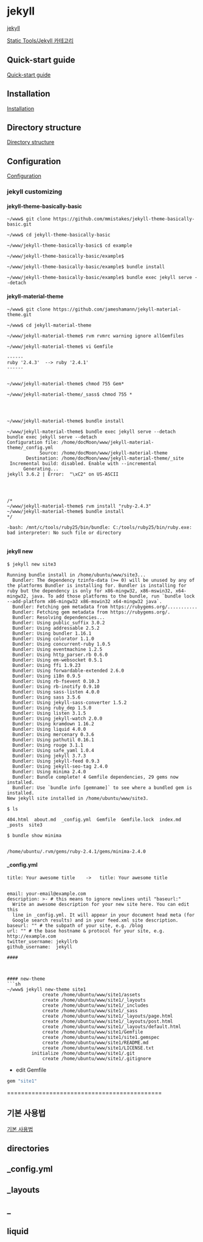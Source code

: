 # jekyll
[jekyll](https://jekyllrb.com/)

[Static Tools/Jekyll 카테고리](http://namhoon.kim/category/Static%20Tools/Jekyll)



## Quick-start guide
[Quick-start guide](https://jekyllrb.com/docs/quickstart/)


## Installation
[Installation](https://jekyllrb.com/docs/installation/)


## Directory structure
[Directory structure](https://jekyllrb.com/docs/structure/)


## Configuration
[Configuration](https://jekyllrb.com/docs/configuration/)


### jekyll customizing

#### jekyll-theme-basically-basic

```
~/www$ git clone https://github.com/mmistakes/jekyll-theme-basically-basic.git

~/www$ cd jekyll-theme-basically-basic

~/www/jekyll-theme-basically-basic$ cd example

~/www/jekyll-theme-basically-basic/example$

~/www/jekyll-theme-basically-basic/example$ bundle install

~/www/jekyll-theme-basically-basic/example$ bundle exec jekyll serve --detach
```

#### jekyll-material-theme

```
~/www$ git clone https://github.com/jameshamann/jekyll-material-theme.git

~/www$ cd jekyll-material-theme

~/www/jekyll-material-theme$ rvm rvmrc warning ignore allGemfiles

~/www/jekyll-material-theme$ vi Gemfile

------
ruby '2.4.3'  --> ruby '2.4.1'
------


~/www/jekyll-material-theme$ chmod 755 Gem*

~/www/jekyll-material-theme/_sass$ chmod 755 *




~/www/jekyll-material-theme$ bundle install

~/www/jekyll-material-theme$ bundle exec jekyll serve --detach
bundle exec jekyll serve --detach
Configuration file: /home/docMoon/www/jekyll-material-theme/_config.yml
            Source: /home/docMoon/www/jekyll-material-theme
       Destination: /home/docMoon/www/jekyll-material-theme/_site
 Incremental build: disabled. Enable with --incremental
      Generating...
jekyll 3.6.2 | Error:  "\xC2" on US-ASCII




/*
~/www/jekyll-material-theme$ rvm install "ruby-2.4.3"
~/www/jekyll-material-theme$ bundle install
*/

-bash: /mnt/c/tools/ruby25/bin/bundle: C:/tools/ruby25/bin/ruby.exe: bad interpreter: No such file or directory


```


#### jekyll new <site>


```
$ jekyll new site3

Running bundle install in /home/ubuntu/www/site3...
  Bundler: The dependency tzinfo-data (>= 0) will be unused by any of the platforms Bundler is installing for. Bundler is installing for ruby but the dependency is only for x86-mingw32, x86-mswin32, x64-mingw32, java. To add those platforms to the bundle, run `bundle lock --add-platform x86-mingw32 x86-mswin32 x64-mingw32 java`.
  Bundler: Fetching gem metadata from https://rubygems.org/...........
  Bundler: Fetching gem metadata from https://rubygems.org/.
  Bundler: Resolving dependencies...
  Bundler: Using public_suffix 3.0.2
  Bundler: Using addressable 2.5.2
  Bundler: Using bundler 1.16.1
  Bundler: Using colorator 1.1.0
  Bundler: Using concurrent-ruby 1.0.5
  Bundler: Using eventmachine 1.2.5
  Bundler: Using http_parser.rb 0.6.0
  Bundler: Using em-websocket 0.5.1
  Bundler: Using ffi 1.9.23
  Bundler: Using forwardable-extended 2.6.0
  Bundler: Using i18n 0.9.5
  Bundler: Using rb-fsevent 0.10.3
  Bundler: Using rb-inotify 0.9.10
  Bundler: Using sass-listen 4.0.0
  Bundler: Using sass 3.5.6
  Bundler: Using jekyll-sass-converter 1.5.2
  Bundler: Using ruby_dep 1.5.0
  Bundler: Using listen 3.1.5
  Bundler: Using jekyll-watch 2.0.0
  Bundler: Using kramdown 1.16.2
  Bundler: Using liquid 4.0.0
  Bundler: Using mercenary 0.3.6
  Bundler: Using pathutil 0.16.1
  Bundler: Using rouge 3.1.1
  Bundler: Using safe_yaml 1.0.4
  Bundler: Using jekyll 3.7.3
  Bundler: Using jekyll-feed 0.9.3
  Bundler: Using jekyll-seo-tag 2.4.0
  Bundler: Using minima 2.4.0
  Bundler: Bundle complete! 4 Gemfile dependencies, 29 gems now installed.
  Bundler: Use `bundle info [gemname]` to see where a bundled gem is installed.
New jekyll site installed in /home/ubuntu/www/site3.
```

```
$ ls

404.html  about.md  _config.yml  Gemfile  Gemfile.lock  index.md  _posts  site3
```


```
$ bundle show minima


/home/ubuntu/.rvm/gems/ruby-2.4.1/gems/minima-2.4.0
```


#### _config.yml

```
title: Your awesome title    ->   title: Your awesome title


email: your-email@example.com
description: >- # this means to ignore newlines until "baseurl:"
  Write an awesome description for your new site here. You can edit this
  line in _config.yml. It will appear in your document head meta (for
  Google search results) and in your feed.xml site description.
baseurl: "" # the subpath of your site, e.g. /blog
url: "" # the base hostname & protocol for your site, e.g. http://example.com
twitter_username: jekyllrb
github_username:  jekyll

#### 



#### new-theme
```sh
~/www$ jekyll new-theme site1
             create /home/ubuntu/www/site1/assets
             create /home/ubuntu/www/site1/_layouts
             create /home/ubuntu/www/site1/_includes
             create /home/ubuntu/www/site1/_sass
             create /home/ubuntu/www/site1/_layouts/page.html
             create /home/ubuntu/www/site1/_layouts/post.html
             create /home/ubuntu/www/site1/_layouts/default.html
             create /home/ubuntu/www/site1/Gemfile
             create /home/ubuntu/www/site1/site1.gemspec
             create /home/ubuntu/www/site1/README.md
             create /home/ubuntu/www/site1/LICENSE.txt
         initialize /home/ubuntu/www/site1/.git
             create /home/ubuntu/www/site1/.gitignore
```

- edit Gemfile

```ruby
gem "site1"
```


============================================

## 기본 사용법
[기본 사용법](http://jekyllrb-ko.github.io/docs/usage/)






## directories


## _config.yml


## _layouts

## _



## liquid